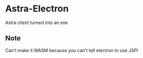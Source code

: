 # Astra-Electron
Astra client turned into an exe

## Note

<p>Can't make it WASM because you can't tell electron to use JSPI</p>
